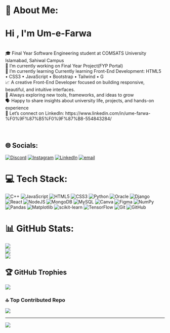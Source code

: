 # 💫 About Me:
<h1>Hi , I'm Um-e-Farwa</h1> <br>🎓 Final Year Software Engineering student at COMSATS University Islamabad, Sahiwal Campus<br>🔭 I’m currently working on Final Year Project(FYP Portal)<br>🌱 I’m currently learning Currently learning Front-End Development: HTML5 • CSS3 • JavaScript • Bootstrap • Tailwind • G<br>📈 A creative Front-End Developer focused on building responsive, beautiful, and intuitive interfaces.<br>🚀 Always exploring new tools, frameworks, and ideas to grow<br>🗣️ Happy to share insights about university life, projects, and hands-on experience<br>🔗 Let’s connect on LinkedIn: https://www.linkedin.com/in/ume-farwa-%F0%9F%87%B5%F0%9F%87%B8-554843284/<br><br><br>


## 🌐 Socials:
[![Discord](https://img.shields.io/badge/Discord-%237289DA.svg?logo=discord&logoColor=white)](https://discord.gg/https://www.quora.com/profile/Ume-Farwa-105) [![Instagram](https://img.shields.io/badge/Instagram-%23E4405F.svg?logo=Instagram&logoColor=white)](https://instagram.com/um_e_farwa.34) [![LinkedIn](https://img.shields.io/badge/LinkedIn-%230077B5.svg?logo=linkedin&logoColor=white)](https://www.linkedin.com/in/ume-farwa-%F0%9F%87%B5%F0%9F%87%B8-554843284/) [![email](https://img.shields.io/badge/Email-D14836?logo=gmail&logoColor=white)](mailto:umefarwa083@gmail.com) 

# 💻 Tech Stack:
![C++](https://img.shields.io/badge/c++-%2300599C.svg?style=for-the-badge&logo=c%2B%2B&logoColor=white) ![JavaScript](https://img.shields.io/badge/javascript-%23323330.svg?style=for-the-badge&logo=javascript&logoColor=%23F7DF1E) ![HTML5](https://img.shields.io/badge/html5-%23E34F26.svg?style=for-the-badge&logo=html5&logoColor=white) ![CSS3](https://img.shields.io/badge/css3-%231572B6.svg?style=for-the-badge&logo=css3&logoColor=white) ![Python](https://img.shields.io/badge/python-3670A0?style=for-the-badge&logo=python&logoColor=ffdd54) ![Oracle](https://img.shields.io/badge/Oracle-F80000?style=for-the-badge&logo=oracle&logoColor=white) ![Django](https://img.shields.io/badge/django-%23092E20.svg?style=for-the-badge&logo=django&logoColor=white) ![React](https://img.shields.io/badge/react-%2320232a.svg?style=for-the-badge&logo=react&logoColor=%2361DAFB) ![NodeJS](https://img.shields.io/badge/node.js-6DA55F?style=for-the-badge&logo=node.js&logoColor=white) ![MongoDB](https://img.shields.io/badge/MongoDB-%234ea94b.svg?style=for-the-badge&logo=mongodb&logoColor=white) ![MySQL](https://img.shields.io/badge/mysql-4479A1.svg?style=for-the-badge&logo=mysql&logoColor=white) ![Canva](https://img.shields.io/badge/Canva-%2300C4CC.svg?style=for-the-badge&logo=Canva&logoColor=white) ![Figma](https://img.shields.io/badge/figma-%23F24E1E.svg?style=for-the-badge&logo=figma&logoColor=white) ![NumPy](https://img.shields.io/badge/numpy-%23013243.svg?style=for-the-badge&logo=numpy&logoColor=white) ![Pandas](https://img.shields.io/badge/pandas-%23150458.svg?style=for-the-badge&logo=pandas&logoColor=white) ![Matplotlib](https://img.shields.io/badge/Matplotlib-%23ffffff.svg?style=for-the-badge&logo=Matplotlib&logoColor=black) ![scikit-learn](https://img.shields.io/badge/scikit--learn-%23F7931E.svg?style=for-the-badge&logo=scikit-learn&logoColor=white) ![TensorFlow](https://img.shields.io/badge/TensorFlow-%23FF6F00.svg?style=for-the-badge&logo=TensorFlow&logoColor=white) ![Git](https://img.shields.io/badge/git-%23F05033.svg?style=for-the-badge&logo=git&logoColor=white) ![GitHub](https://img.shields.io/badge/github-%23121011.svg?style=for-the-badge&logo=github&logoColor=white)
# 📊 GitHub Stats:
![](https://github-readme-stats.vercel.app/api?username=Ume-e-Farwa&theme=dark&hide_border=false&include_all_commits=false&count_private=false)<br/>
![](https://nirzak-streak-stats.vercel.app/?user=Ume-e-Farwa&theme=dark&hide_border=false)<br/>
![](https://github-readme-stats.vercel.app/api/top-langs/?username=Ume-e-Farwa&theme=dark&hide_border=false&include_all_commits=false&count_private=false&layout=compact)

## 🏆 GitHub Trophies
![](https://github-profile-trophy.vercel.app/?username=Ume-e-Farwa&theme=radical&no-frame=false&no-bg=true&margin-w=4)

### 🔝 Top Contributed Repo
![](https://github-contributor-stats.vercel.app/api?username=Ume-e-Farwa&limit=5&theme=dark&combine_all_yearly_contributions=true)

---
[![](https://visitcount.itsvg.in/api?id=Ume-e-Farwa&icon=0&color=0)](https://visitcount.itsvg.in)

<!-- Proudly created with GPRM ( https://gprm.itsvg.in ) -->
